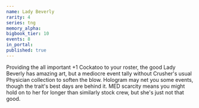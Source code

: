 ```yaml
---
name: Lady Beverly
rarity: 4
series: tng
memory_alpha:
bigbook_tier: 10
events: 8
in_portal:
published: true
---
```


Providing the all important +1 Cockatoo to your roster, the good Lady Beverly has amazing art, but a mediocre event tally without Crusher's usual Physician collection to soften the blow. Hologram may net you some events, though the trait's best days are behind it. MED scarcity means you might hold on to her for longer than similarly stock crew, but she's just not that good.
